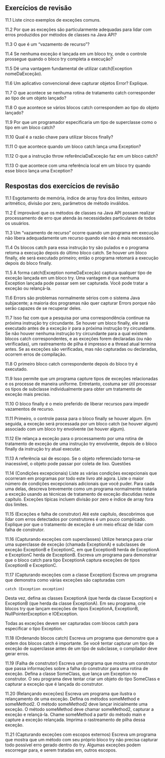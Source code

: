 ## Exercícios de revisão

11.1 Liste cinco exemplos de exceções comuns.

11.2 Por que as exceções são particularmente adequadas para lidar com erros produzidos por métodos de classes na Java API?

11.3 O que é um “vazamento de recurso”?

11.4 Se nenhuma exceção é lançada em um bloco try, onde o controle prossegue quando o bloco try completa a execução?

11.5 Dê uma vantagem fundamental de utilizar catch(Exception nomeDaExceção).

11.6 Um aplicativo convencional deve capturar objetos Error? Explique.

11.7 O que acontece se nenhuma rotina de tratamento catch corresponder ao tipo de um objeto lançado?

11.8 O que acontece se vários blocos catch correspondem ao tipo do objeto lançado?

11.9 Por que um programador especificaria um tipo de superclasse como o tipo em um bloco catch?

11.10 Qual é a razão chave para utilizar blocos finally?

11.11 O que acontece quando um bloco catch lança uma Exception?

11.12 O que a instrução throw referênciaDaExceção faz em um bloco catch?

11.13 O que acontece com uma referência local em um bloco try quando esse bloco lança uma Exception?


## Respostas dos exercícios de revisão

11.1 Esgotamento de memória, índice de array fora dos limites, estouro aritmético, divisão por zero, parâmetros de método inválidos.

11.2 É improvável que os métodos de classes na Java API possam realizar processamento de erro que atenda às necessidades particulares de todos os usuários.

11.3 Um “vazamento de recurso” ocorre quando um programa em execução não libera adequadamente um recurso quando ele não é mais necessário.

11.4 Os blocos catch para essa instrução try são pulados e o programa retoma a execução depois do último bloco catch. Se houver um bloco finally, ele será executado primeiro; então o programa retomará a execução depois do bloco finally.

11.5 A forma catch(Exception nomeDaExceção) captura qualquer tipo de exceção lançada em um bloco try. Uma vantagem é que nenhuma Exception lançada pode passar sem ser capturada. Você pode tratar a exceção ou relançá-la.

11.6 Errors são problemas normalmente sérios com o sistema Java subjacente; a maioria dos programas não quer capturar Errors porque não serão capazes de se recuperar deles.

11.7 Isso faz com que a pesquisa por uma correspondência continue na próxima instrução try circundante. Se houver um bloco finally, ele será executado antes de a exceção ir para a próxima instrução try circundante. Se não houver nenhuma instrução try circundante para a qual existem blocos catch correspondentes, e as exceções forem declaradas (ou não verificadas), um rastreamento de pilha é impresso e a thread atual termina antes. Se as exceções são verificadas, mas não capturadas ou declaradas, ocorrem erros de compilação.

11.8 O primeiro bloco catch correspondente depois do bloco try é executado.

11.9 Isso permite que um programa capture tipos de exceções relacionadas e os processe de maneira uniforme. Entretanto, costuma ser útil processar os tipos de subclasse individualmente para obter um tratamento de exceção mais preciso.

11.10 O bloco finally é o meio preferido de liberar recursos para impedir vazamentos de recurso.

11.11 Primeiro, o controle passa para o bloco finally se houver algum. Em seguida, a exceção será processada por um bloco catch (se houver algum) associado com um bloco try envolvente (se houver algum).

11.12 Ele relança a exceção para o processamento por uma rotina de tratamento de exceção de uma instrução try envolvente, depois de o bloco finally da instrução try atual executar.

11.13 A referência sai de escopo. Se o objeto referenciado torna-se inacessível, o objeto pode passar por coleta de lixo. Questões

11.14 (Condições excepcionais) Liste as várias condições excepcionais que ocorreram em programas por todo este livro até agora. Liste o maior número de condições excepcionais adicionais que você puder. Para cada uma delas, descreva brevemente como um programa normalmente trataria a exceção usando as técnicas de tratamento de exceção discutidas neste capítulo. Exceções típicas incluem divisão por zero e índice de array fora dos limites.

11.15 (Exceções e falha de construtor) Até este capítulo, descobrimos que lidar com erros detectados por construtores é um pouco complicado. Explique por que o tratamento de exceção é um meio eficaz de lidar com falha de construtor.

11.16 (Capturando exceções com superclasses) Utilize herança para criar uma superclasse de exceção (chamada ExceptionA) e subclasses de exceção ExceptionB e ExceptionC, em que ExceptionB herda de ExceptionA e ExceptionC herda de ExceptionB. Escreva um programa para demonstrar que o bloco catch para tipo ExceptionA captura exceções de tipos ExceptionB e ExceptionC.

11.17 (Capturando exceções com a classe Exception) Escreva um programa que demonstra como várias exceções são capturadas com 

```
catch (Exception exception)
```

Desta vez, defina as classes ExceptionA (que herda da classe Exception) e ExceptionB (que herda da classe ExceptionA). Em seu programa, crie blocos try que lançam exceções de tipos ExceptionA, ExceptionB, NullPointerException e IOException.

Todas as exceções devem ser capturadas com blocos catch para especificar o tipo Exception.


11.18 (Ordenando blocos catch) Escreva um programa que demonstre que a ordem dos blocos catch é importante. Se você tentar capturar um tipo de exceção de superclasse antes de um tipo de subclasse, o compilador deve gerar erros.

11.19 (Falha de construtor) Escreva um programa que mostra um construtor que passa informações sobre a falha do construtor para uma rotina de exceção. Defina a classe SomeClass, que lança um Exception no construtor. O seu programa deve tentar criar um objeto do tipo SomeClass e capturar a exceção que é lançada do construtor.

11.20 (Relançando exceções) Escreva um programa que ilustra o relançamento de uma exceção. Defina os métodos someMethod e someMethod2. O método someMethod2 deve lançar inicialmente uma exceção. O método someMethod deve chamar someMethod2, capturar a exceção e relançá-la. Chame someMethod a partir do método main e capture a exceção relançada. Imprima o rastreamento de pilha dessa exceção.

11.21 (Capturando exceções com escopos externos) Escreva um programa que mostra que um método com seu próprio bloco try não precisa capturar todo possível erro gerado dentro do try. Algumas exceções podem escorregar para, e serem tratadas em, outros escopos.




